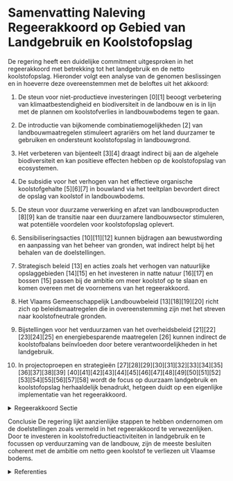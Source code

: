 # Samenvatting Naleving Regeerakkoord op Gebied van Landgebruik en Koolstofopslag

De regering heeft een duidelijke commitment uitgesproken in het regeerakkoord met betrekking tot het landgebruik en de netto koolstofopslag. Hieronder volgt een analyse van de genomen beslissingen en in hoeverre deze overeenstemmen met de beloftes uit het akkoord:

1. De steun voor niet-productieve investeringen \[0\]\[1\] beoogt verbetering van klimaatbestendigheid en biodiversiteit in de landbouw en is in lijn met de plannen om koolstofverlies in landbouwbodems tegen te gaan.
  
2. De introductie van bijkomende combinatiemogelijkheden \[2\] van landbouwmaatregelen stimuleert agrariërs om het land duurzamer te gebruiken en ondersteunt koolstofopslag in landbouwgrond.

3. Het verbeteren van bijenteelt \[3\]\[4\] draagt indirect bij aan de algehele biodiversiteit en kan positieve effecten hebben op de koolstofopslag van ecosystemen.

4. De subsidie voor het verhogen van het effectieve organische koolstofgehalte \[5\]\[6\]\[7\] in bouwland via het teeltplan bevordert direct de opslag van koolstof in landbouwbodems.

5. De steun voor duurzame verwerking en afzet van landbouwproducten \[8\]\[9\] kan de transitie naar een duurzamere landbouwsector stimuleren, wat potentiële voordelen voor koolstofopslag oplevert.

6. Sensibiliseringsacties \[10\]\[11\]\[12\] kunnen bijdragen aan bewustwording en aanpassing van het beheer van gronden, wat indirect helpt bij het behalen van de doelstellingen.

7. Strategisch beleid \[13\] en acties zoals het verhogen van natuurlijke opslaggebieden \[14\]\[15\] en het investeren in natte natuur \[16\]\[17\] en bossen \[15\] passen bij de ambitie om meer koolstof op te slaan en komen overeen met de voornemens van het regeerakkoord.

8. Het Vlaams Gemeenschappelijk Landbouwbeleid \[13\]\[18\]\[19\]\[20\] richt zich op beleidsmaatregelen die in overeenstemming zijn met het streven naar koolstofneutrale gronden.

9. Bijstellingen voor het verduurzamen van het overheidsbeleid \[21\]\[22\]\[23\]\[24\]\[25\] en energiebesparende maatregelen \[26\] kunnen indirect de koolstofbalans beïnvloeden door betere verantwoordelijkheden in het landgebruik.

10. In projectoproepen en strategieën \[27\]\[28\]\[29\]\[30\]\[31\]\[32\]\[33\]\[34\]\[35\]\[36\]\[37\]\[38\]\[39\] \[40\]\[41\]\[42\]\[43\]\[44\]\[45\]\[46\]\[47\]\[48\]\[49\]\[50\]\[51\]\[52\]\[53\]\[54\]\[55\]\[56\]\[57\]\[58\] wordt de focus op duurzaam landgebruik en koolstofopslag herhaaldelijk benadrukt, hetgeen duidt op een eigenlijke implementatie van het regeerakkoord.

<details>
        <summary>Regeerakkoord Sectie </summary>
        <p>1.7 Landgebruik De komende tien jaar mogen onze Vlaamse bodems netto geen koolstof verliezen. Om dit te realiseren dringen we het koolstofver-lies uit landbouwbodems sterk terug. Binnen de mogelijkheden van het GLB zetten we hier zo maximaal als mogelijk op in. Daarnaast moeten we meer koolstof opslaan in bossen, waterrijke gebieden en (half)natuurlijke graslanden. We investeren daartoe in bijkomende bossen en natte natuur, en we beheren (half) natuurlijke graslanden, bossen en waterrijke gebieden gerichter. Lokale besturen en burgers sensibiliseren we rond aangepast beheer van tuinen en parken. We maken werk van een bodemkoolstofmonitoring-netwerk. </p>
        </details> 

Conclusie
De regering lijkt aanzienlijke stappen te hebben ondernomen om de doelstellingen zoals vermeld in het regeerakkoord te verwezenlijken. Door te investeren in koolstofreductieactiviteiten in landgebruik en te focussen op verduurzaming van de landbouw, zijn de meeste besluiten coherent met de ambitie om netto geen koolstof te verliezen uit Vlaamse bodems.

<details>
        <summary> Referenties</summary>
        **[\[0\]](http://themis.vlaanderen.be/id/nieuwsbericht/64073C9693165640DEAF5B3F)** : **(2023-03-07)** Steun voor niet-productieve investeringen voor milieu- en klimaatdoelen in de landbouw Voorontwerp van besluit van de Vlaamse Regering betreffende steun aan niet- productieve investeringen voor milieu... 

**[\[1\]](http://themis.vlaanderen.be/id/nieuwsbericht/643F99CCCA1CB15B58CF46D5)** : **(2023-04-21)** Steun voor niet-productieve investeringen voor milieu- en klimaatdoelen in de landbouw Ontwerpbesluit van de Vlaamse Regering betreffende steun aan niet-productieve investeringen voor milieu- en klima... 

**[\[2\]](http://themis.vlaanderen.be/id/nieuwsbericht/6585409BE2E2C9E5814C2D7E)** : **(2023-12-22)** Combinaties Gemeenschappelijk Landbouwbeleid (GLB): bijkomende combinaties van agromilieuklimaatmaatregelen, ecoregelingen en beheerovereenkomsten Voorontwerp van besluit van de Vlaamse Regering tot w... 

**[\[3\]](http://themis.vlaanderen.be/id/nieuwsbericht/64A3C24C2D77B42474D4F440)** : **(2023-07-07)** Gemeenschappelijk Landbouwbeleid (GLB): verbetering productie en afzet producten bijenteelt Ontwerpbesluit van de Vlaamse Regering houdende maatregelen voor de verbetering van de productie en afzet va... 

**[\[4\]](http://themis.vlaanderen.be/id/nieuwsbericht/641AC00E3335D329E25ED722)** : **(2023-03-24)** Gemeenschappelijk Landbouwbeleid (GLB): verbetering productie en afzet producten bijenteelt Voorontwerp van besluit van de Vlaamse Regering houdende maatregelen voor de verbetering van de productie en... 

**[\[5\]](http://themis.vlaanderen.be/id/nieuwsbrief-info/60ED3A14364ED900080012D1)** : **(2021-07-16)** 925.000 euro naar het Departement Landbouw en Visserij voor de maatregel 'verhogen van het effectieve organische koolstofgehalte van bouwland via het teeltplan'   ​De Vlaamse Regering maakt 925.000 eu... 

**[\[6\]](http://themis.vlaanderen.be/id/nieuwsbrief-info/613A123B364ED9000800024C)** : **(2021-09-10)** Plan Vlaamse Veerkracht: subsidieregels voor de uitvoering van maatregelen met een gunstig effect op milieu, klimaat of biodiversiteit Pre-ecoregelingen Ontwerpbesluit van de Vlaamse Regering tot bepa... 

**[\[7\]](http://themis.vlaanderen.be/id/nieuwsbrief-info/60EE9078364ED900080014D4)** : **(2021-07-16)** Plan Vlaamse Veerkracht: subsidieregels voor de uitvoering van maatregelen met een gunstig effect op milieu, klimaat of biodiversiteit Pre-ecoregelingen Voorontwerp van besluit van de Vlaamse Regering... 

**[\[8\]](http://themis.vlaanderen.be/id/nieuwsbericht/64AE4A940592342F299DB978)** : **(2023-07-14)** Steun voor investeringen voor duurzame verwerking en afzet van landbouwproducten Voorontwerp van besluit van de Vlaamse Regering over steun voor investeringen voor duurzame verwerking en afzet van lan... 

**[\[9\]](http://themis.vlaanderen.be/id/nieuwsbericht/651D2AE97FDB1A5D07827ABA)** : **(2023-10-06)** Steun voor investeringen voor duurzame verwerking en afzet van landbouwproducten Ontwerpbesluit van de Vlaamse Regering over steun voor investeringen voor duurzame verwerking en afzet van landbouwprod... 

**[\[10\]](http://themis.vlaanderen.be/id/nieuwsbericht/643FA864CA1CB15B58CF46ED)** : **(2023-04-21)** Steun voor sensibiliseringsacties duurzame landbouw Ontwerpbesluit van de Vlaamse Regering tot toekenning van subsidies voor sensibiliseringsacties om duurzame landbouw te bevorderen  Sinds 1 januari ... 

**[\[11\]](http://themis.vlaanderen.be/id/nieuwsbericht/64423224CA1CB15B58CF491E)** : **(2023-04-21)** Vlaams standpunt Natuurherstelwet 

**[\[12\]](http://themis.vlaanderen.be/id/nieuwsbericht/64073E2693165640DEAF5B46)** : **(2023-03-07)** Steun voor sensibiliseringsacties duurzame landbouw Voorontwerp van besluit van de Vlaamse Regering tot toekenning van subsidies voor sensibiliseringsacties om duurzame landbouw te bevorderen  Sinds 1... 

**[\[13\]](http://themis.vlaanderen.be/id/nieuwsbericht/64141B993335D329E25ED0B9)** : **(2023-03-17)** Vlaams Gemeenschappelijk Landbouwbeleid: Strategisch Plan 2023-2027   Het nieuwe Europese Gemeenschappelijke Landbouwbeleid (GLB) startte op 1 januari 2023 en loopt 5 jaar. Hiertoe moeten de lidstaten... 

**[\[14\]](http://themis.vlaanderen.be/id/nieuwsbericht/641189663335D329E25ECD67)** : **(2023-03-17)** Verlenging verhoogde subsidiëring van planning, ontwikkeling en uitvoering van geïntegreerd natuurbeheer Voorontwerp van besluit van de Vlaamse Regering tot wijziging van het besluit van de Vlaamse Re... 

**[\[15\]](http://themis.vlaanderen.be/id/nieuwsbrief-info/63984679C2B90D4571CF89A5)** : **(2022-12-16)** Vlaams Klimaatfonds: projectoproep 'aanplant houtkanten lokale besturen'   De Vlaamse Regering keurt de projectoproep 'aanplant houtkanten lokale besturen' goed en reserveert hiervoor een budget van 9... 

**[\[16\]](http://themis.vlaanderen.be/id/nieuwsbericht/649AA07E2D77B42474D4E7D9)** : **(2023-06-30)** Verlenging verhoogde subsidiëring van planning, ontwikkeling en uitvoering van geïntegreerd natuurbeheer Ontwerpbesluit van de Vlaamse Regering tot wijziging van het besluit van de Vlaamse Regering va... 

**[\[17\]](http://themis.vlaanderen.be/id/nieuwsbericht/65818ED2E2E2C9E5814C22AB)** : **(2023-12-22)** Vlaams Klimaatfonds: ‘Minder wateroverlast en droogte door een herstel van valleien en wetlands in het Demer- en het IJzerbekken’   De regio’s Haspengouw en Hageland werden bij de overstromingen in de... 

**[\[18\]](http://themis.vlaanderen.be/id/nieuwsbericht/645DDDC68E8235823F6B779C)** : **(2023-05-12)** Combineren van agromilieuklimaatmaatregelen, ecoregelingen en beheerovereenkomsten landbouw Ontwerpbesluit van de Vlaamse Regering over het combineren van agromilieuklimaatmaatregelen, ecoregelingen e... 

**[\[19\]](http://themis.vlaanderen.be/id/nieuwsbericht/643FB01ACA1CB15B58CF46FA)** : **(2023-04-21)** Voorschriften landbouwsubsidies voor uitvoering maatregelen met een gunstig effect op het milieu, het klimaat en de biodiversiteit Ontwerpbesluit van de Vlaamse Regering tot vaststelling van de voorsc... 

**[\[20\]](http://themis.vlaanderen.be/id/nieuwsbericht/64AE63C20592342F299DB9F4)** : **(2023-07-14)** Steun uitwisseling kennis en verspreiding van informatie in de landbouwsector Voorontwerp van besluit van de Vlaamse Regering tot toekenning van steun voor de uitwisseling van kennis en verspreiding v... 

**[\[21\]](http://themis.vlaanderen.be/id/nieuwsbrief-info/60ED82E4364ED90008001492)** : **(2021-07-16)** Bijsturing intern Klimaatplan Vlaamse Overheid   De Vlaamse Regering keurt de bijsturing van het intern Klimaatplan van de Vlaamse overheid goed. Daarbij horen tegen eind 2030 de doelstelling van een ... 

**[\[22\]](http://themis.vlaanderen.be/id/nieuwsbrief-info/61855E51364ED900080008BC)** : **(2021-11-05)** Visienota 'Bijkomende maatregelen Klimaat'   Al in het najaar van 2019 heeft de Vlaamse Regering een Vlaams Energie- en Klimaatplan 2021-2030 opgesteld, met een ambitie van -35% reductie van broeikasg... 

**[\[23\]](http://themis.vlaanderen.be/id/resource/014e1790-4927-11ec-94bb-99a9d1e168fe)** : **(2020-10-23)** Hectaresteun voor biologische productiemethode Voorontwerp van besluit van de Vlaamse Regering tot wijziging van het besluit van de Vlaamse Regering van 4 juli 2014 tot het verlenen van hectaresteun v... 

**[\[24\]](http://themis.vlaanderen.be/id/resource/5e116a60-4925-11ec-94bb-99a9d1e168fe)** : **(2021-01-22)** Hectaresteun voor biologische productiemethode: wijzigingsbesluit overgangsmaatregelen Ontwerpbesluit van de Vlaamse Regering tot wijziging van het besluit van de Vlaamse Regering van 4 juli 2014 tot ... 

**[\[25\]](http://themis.vlaanderen.be/id/nieuwsbericht/6448DAE9CA1CB15B58CF51AB)** : **(2023-04-28)** Water-Land-Schap 2.0: subsidiebesluiten Elf ontwerpbesluiten van de Vlaamse Regering tot toekenning van subsidies voor uitvoering van Water-Land-Schap 2.0 binnen het Klimaatadaptatieplan – Blue Deal  ... 

**[\[26\]](http://themis.vlaanderen.be/id/nieuwsbrief-info/62CE83038E6C4430A889893D)** : **(2022-07-15)** Bijsturing intern Klimaatplan Vlaamse overheid   De  Vlaamse overheid neemt haar verantwoordelijkheid op om de eigen klimaatimpact zoveel mogelijk te reduceren. De klimaattransitie vraagt van alle sec... 

**[\[27\]](http://themis.vlaanderen.be/id/nieuwsbrief-info/63906495C2B90D4571CF76EF)** : **(2022-12-09)** Plan Vlaamse Veerkracht: subsidies duurzaam watergebruik en overheidsopdracht studie naar ‘Groenblauwe business modellen voor landbouwers’ A. Drie ontwerpbesluiten van de Vlaamse Regering B. Goedkeuri... 

**[\[28\]](http://themis.vlaanderen.be/id/nieuwsbrief-info/61AE35A1364ED9000900021A)** : **(2021-12-10)** Financiering vanuit het Vlaams klimaatfonds (VKF) naar het Departement Landbouw en Visserij en ILVO voor het LIFE preparatory project 'CarbonCounts'   Het Departement Landbouw en Visserij en het Insti... 

**[\[29\]](http://themis.vlaanderen.be/id/resource/01419470-4927-11ec-94bb-99a9d1e168fe)** : **(2020-10-23)** Subsidies agromilieu- en klimaatmaatregelen: wijzigingsbesluit Voorontwerp van besluit van de Vlaamse Regering tot wijziging van het besluit van de Vlaamse Regering van 5 september 2014 tot het verlen... 

**[\[30\]](http://themis.vlaanderen.be/id/nieuwsbericht/64073D6F93165640DEAF5B42)** : **(2023-03-07)** Voorschriften landbouwsubsidies voor uitvoering maatregelen met een gunstig effect op het milieu, het klimaat en de biodiversiteit Voorontwerp van besluit van de Vlaamse Regering tot vaststelling van ... 

**[\[31\]](http://themis.vlaanderen.be/id/nieuwsbericht/641ADBA93335D329E25ED743)** : **(2023-03-24)** Combineren van agromilieuklimaatmaatregelen, ecoregelingen en beheerovereenkomsten landbouw Voorontwerp van besluit van de Vlaamse Regering over het combineren van agromilieuklimaatmaatregelen, ecoreg... 

**[\[32\]](http://themis.vlaanderen.be/id/nieuwsbrief-info/63A185FEDBF1CAE811022237)** : **(2022-12-23)** Vergroeningsregels gewasdiversificatie: afwijkingen rond braakliggend land teeltjaar 2022 Ontwerpbesluit van de Vlaamse Regering tot invoeging van een artikel 38/1 in het besluit van de Vlaamse Regeri... 

**[\[33\]](http://themis.vlaanderen.be/id/resource/5e1c18c0-4925-11ec-94bb-99a9d1e168fe)** : **(2021-01-22)** Subsidie agromilieu- en klimaatmaatregelen: wijzigingsbesluit overgangsperiode Ontwerpbesluit van de Vlaamse Regering tot wijziging van het besluit van de Vlaamse Regering van 5 september 2014 tot het... 

**[\[34\]](http://themis.vlaanderen.be/id/nieuwsbrief-info/612F4616364ED90008000274)** : **(2021-09-03)** Haalbaarheidsstudie stikstofcaptatie: herverdeling provisie Ontwerpbesluit van de Vlaamse Regering tot herverdeling van de uitgavenbegroting van de Vlaamse Gemeenschap voor het begrotingsjaar 2021  De... 

**[\[35\]](http://themis.vlaanderen.be/id/nieuwsbericht/64073CF793165640DEAF5B40)** : **(2023-03-07)** Steun voor productieve investeringen en opstartverrichtingen in de landbouw Voorontwerp van besluit van de Vlaamse Regering over steun voor productieve investeringen en opstartverrichtingen in de land... 

**[\[36\]](http://themis.vlaanderen.be/id/nieuwsbericht/643FAFABCA1CB15B58CF46F9)** : **(2023-04-21)** Voorschriften subsidies voor aanplanten en onderhoud van boslandbouwsystemen Ontwerpbesluit van de Vlaamse Regering tot vaststelling van de voorschriften voor subsidies voor de aanplant en het onderho... 

**[\[37\]](http://themis.vlaanderen.be/id/nieuwsbericht/64AE4AE10592342F299DB979)** : **(2023-07-14)** Steun voor opstart van of omschakeling naar een toekomstgerichte duurzame ondernemingsstrategie op een landbouwbedrijf Voorontwerp van besluit van de Vlaamse Regering over de steun voor de opstart van... 

**[\[38\]](http://themis.vlaanderen.be/id/nieuwsbericht/651D502E7FDB1A5D07827AF2)** : **(2023-10-06)** Steun voor opstart van of omschakeling naar een toekomstgerichte duurzame ondernemingsstrategie op een landbouwbedrijf Ontwerpbesluit van de Vlaamse Regering over de steun voor de opstart van of de om... 

**[\[39\]](http://themis.vlaanderen.be/id/nieuwsbericht/645DDC8F8E8235823F6B779B)** : **(2023-05-12)** Projectoproep 'Lokale Gebiedsdeal Droogte 2.0'   De Vlaamse Regering hecht haar goedkeuring aan het lanceren van de projectoproep 'Lokale Gebiedsdeal Droogte 2.0 '. Voor deze oproep is een budget van ... 

**[\[40\]](http://themis.vlaanderen.be/id/nieuwsbrief-info/607FEC23364ED900080004E3)** : **(2021-04-23)** Vlaams actieplan 'Voedselverlies en biomassa(rest)stromen circulair 2021-2025'   De Vlaamse Regering keurt ​het  Vlaams actieplan 'Voedselverlies en biomassa(rest)stromen circulair 2021-2025' goed. Me... 

**[\[41\]](http://themis.vlaanderen.be/id/resource/90bb7800-4927-11ec-94bb-99a9d1e168fe)** : **(2020-09-11)** Visienota 'Cofinanciering in functie van de kostenefficiëntie voor allocatie van middelen uit het Vlaams Klimaatfonds voor Vlaamse mitigatiemaatregelen'   Vlaanderen wil tegen 2030 zijn broeikasgasemi... 

**[\[42\]](http://themis.vlaanderen.be/id/nieuwsbericht/65816BD1E2E2C9E5814C20CD)** : **(2023-12-22)** Wijziging boscompensatiemechanisme: optrekken bosbehoudsbijdrage Voorontwerp van besluit van de Vlaamse Regering tot wijziging van het besluit van de Vlaamse regering van 16 februari 2001 tot vaststel... 

**[\[43\]](http://themis.vlaanderen.be/id/nieuwsbrief-info/638F1077C2B90D4571CF7552)** : **(2022-12-09)** Plan Vlaamse Veerkracht: subsidies voor uitvoering Water-Land-Schap 2.0 Vijfendertig ontwerpbesluiten van de Vlaamse Regering tot toekenning van subsidies voor uitvoering van Water-Land-Schap 2.0 binn... 

**[\[44\]](http://themis.vlaanderen.be/id/nieuwsbericht/643FA6E9CA1CB15B58CF46E5)** : **(2023-04-21)** Steun voor productieve investeringen en opstartverrichtingen in de landbouw Ontwerpbesluit van de Vlaamse Regering over steun voor productieve investeringen en opstartverrichtingen in de landbouw  Sin... 

**[\[45\]](http://themis.vlaanderen.be/id/nieuwsbericht/64EDCA4B3605E1AC863BD69C)** : **(2023-08-31)** Voorontwerp van decreet over het vervoer van koolstofdioxide via pijpleidingen in het Vlaamse Gewest Voorontwerp van decreet over het vervoer van koolstofdioxide via pijpleidingen in het Vlaamse Gewes... 

**[\[46\]](http://themis.vlaanderen.be/id/nieuwsbericht/651D40437FDB1A5D07827AE3)** : **(2023-10-06)** Wijziging boscompensatiemechanisme: optrekken bosbehoudsbijdrage Voorontwerp van besluit van de Vlaamse Regering tot wijziging van het besluit van de Vlaamse regering van 16 februari 2001 tot vaststel... 

**[\[47\]](http://themis.vlaanderen.be/id/nieuwsbericht/641AD6FD3335D329E25ED741)** : **(2023-03-24)** Subsidies beheerovereenkomsten gefinancierd via het Europees Landbouwfonds voor plattelandsontwikkeling Voorontwerp van besluit van de Vlaamse Regering tot het verlenen van subsidies voor beheeroveree... 

**[\[48\]](http://themis.vlaanderen.be/id/nieuwsbericht/658169C2E2E2C9E5814C20C4)** : **(2023-12-22)** Aanpak besteding middelen Vlaams Klimaatfonds (VKF) voor verderzetting onderbouwde aanpak energiebesparing gebouwenpark VDAB   De Vlaamse Dienst voor Arbeidsbemiddeling en Beroepsopleiding (VDAB) zet ... 

**[\[49\]](http://themis.vlaanderen.be/id/nieuwsbrief-info/63A1C1C8DBF1CAE811022333)** : **(2022-12-23)** Reservering VKF-middelen voor maatregel klimaatmitigatie in afvalsector en via circulaire economie   De Vlaamse Regering reserveert een half miljoen euro vanuit het Vlaams Klimaatfonds voor de onderst... 

**[\[50\]](http://themis.vlaanderen.be/id/nieuwsbericht/64073DFD93165640DEAF5B45)** : **(2023-03-07)** Steun innovatieve investeringen landbouw Voorontwerp van besluit van de Vlaamse Regering over steun voor innovatieve investeringen in de landbouw  Sinds 1 januari 2023 is het nieuw Gemeenschappelijk L... 

**[\[51\]](http://themis.vlaanderen.be/id/nieuwsbrief-info/60AE54B8364ED9000800020A)** : **(2021-05-28)** Plan Vlaamse Veerkracht: dossiernummers 25 en 27 Blue Deal: ecologiesteun aan bedrijven en steun voor onderzoek in de landbouwsector  Uit recente kaarten en indicatoren van de OESO en van het World Re... 

**[\[52\]](http://themis.vlaanderen.be/id/nieuwsbericht/64073D2A93165640DEAF5B41)** : **(2023-03-07)** Voorschriften subsidies voor aanplanten en onderhoud van boslandbouwsystemen Voorontwerp van besluit van de Vlaamse Regering tot vaststelling van de voorschriften voor subsidies voor de aanplant en he... 

**[\[53\]](http://themis.vlaanderen.be/id/nieuwsbericht/658196C0E2E2C9E5814C22C2)** : **(2023-12-22)** Aanpassing boscompensatiemechanisme Voorontwerp van besluit van de Vlaamse Regering tot wijziging van het besluit van de Vlaamse regering van 16 februari 2001 tot vaststelling van nadere regels inzake... 

**[\[54\]](http://themis.vlaanderen.be/id/nieuwsbericht/658548A3E2E2C9E5814C2D96)** : **(2023-12-22)** Projectoproep 'Natuur in je school' 2023: bijkomend budget   De Vlaamse overheid voorzag met de projectoproep 'Natuur in je School' in 2023 een budget van 9 miljoen euro voor projecten die inzetten op... 

**[\[55\]](http://themis.vlaanderen.be/id/nieuwsbericht/64267E198A5434FEB5657410)** : **(2023-03-31)** Projectoproep 'Natuur in je school 2023'   De Vlaamse Regering lanceert de projectoproep 'Natuur in je School 2023' en voorziet maximaal 9 miljoen euro voor projecten die inzetten op natuurgebaseerde ... 

**[\[56\]](http://themis.vlaanderen.be/id/resource/00e320c0-4927-11ec-94bb-99a9d1e168fe)** : **(2020-10-23)** Tussentijdse beslissing gewestelijke planningsinitiatieven en projecten in de vallei van de Kleine Nete   De Vlaamse Regering neemt kennis van de voortgangsrapportage van de coördinatieopdracht van de... 

**[\[57\]](http://themis.vlaanderen.be/id/nieuwsbericht/65167A4A3605E1AC863C06AC)** : **(2023-09-29)** Herverdeling middelen luchtkwaliteitsfonds Ontwerpbesluit van de Vlaamse Regering tot herverdeling van middelen binnen de algemene uitgavenbegroting ingeschreven onder begrotings-artikel FB0-1FBD2AC- ... 

**[\[58\]](http://themis.vlaanderen.be/id/resource/43468840-492b-11ec-94bb-99a9d1e168fe)** : **(2019-12-20)** Vlaamse klimaatstrategie 2050   De Europese Verordening over de governance van de energie-unie en van de klimaatactie, vereist dat elke lidstaat uiterlijk op 1 januari 2020, en daarna om de tien jaar,... 
        </details> 

